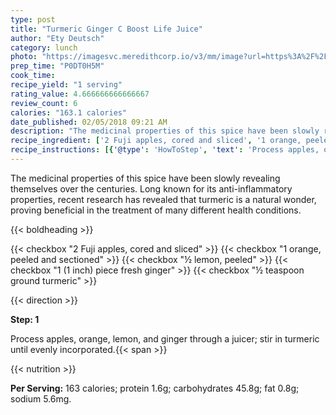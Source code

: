 ```yaml
---
type: post
title: "Turmeric Ginger C Boost Life Juice"
author: "Ety Deutsch"
category: lunch
photo: "https://imagesvc.meredithcorp.io/v3/mm/image?url=https%3A%2F%2Fimages.media-allrecipes.com%2Fuserphotos%2F4484931.jpg"
prep_time: "P0DT0H5M"
cook_time: 
recipe_yield: "1 serving"
rating_value: 4.666666666666667
review_count: 6
calories: "163.1 calories"
date_published: 02/05/2018 09:21 AM
description: "The medicinal properties of this spice have been slowly revealing themselves over the centuries. Long known for its anti-inflammatory properties, recent research has revealed that turmeric is a natural wonder, proving beneficial in the treatment of many different health conditions."
recipe_ingredient: ['2 Fuji apples, cored and sliced', '1 orange, peeled and sectioned', '½ lemon, peeled', '1 (1 inch) piece fresh ginger', '½ teaspoon ground turmeric']
recipe_instructions: [{'@type': 'HowToStep', 'text': 'Process apples, orange, lemon, and ginger through a juicer; stir in turmeric until evenly incorporated.\n'}]
---
```


The medicinal properties of this spice have been slowly revealing themselves over the centuries. Long known for its anti-inflammatory properties, recent research has revealed that turmeric is a natural wonder, proving beneficial in the treatment of many different health conditions. 

{{< boldheading >}}

{{< checkbox "2  Fuji apples, cored and sliced" >}}
{{< checkbox "1  orange, peeled and sectioned" >}}
{{< checkbox "½  lemon, peeled" >}}
{{< checkbox "1 (1 inch) piece fresh ginger" >}}
{{< checkbox "½ teaspoon ground turmeric" >}}


{{< direction >}}

**Step: 1**

Process apples, orange, lemon, and ginger through a juicer; stir in turmeric until evenly incorporated.{{< span >}}

{{< nutrition >}}

**Per Serving:** 163 calories; protein 1.6g; carbohydrates 45.8g; fat 0.8g; sodium 5.6mg.